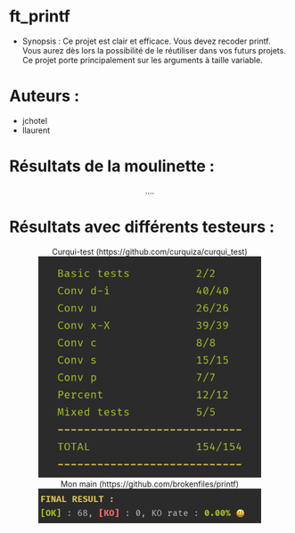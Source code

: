 # ft_printf

* Synopsis : Ce projet est clair et efficace. Vous devez recoder printf. Vous aurez dès lors la possibilité de le réutiliser dans vos futurs projets. Ce projet porte principalement sur les arguments à taille variable.

<h1>Auteurs :</h1>
<ul>
 <li>
  jchotel
 </li>
  <li>
  llaurent
 </li>
</ul>

<h1>Résultats de la moulinette :</h1>
<p align="center">
  ....
</p>

<h1>Résultats avec différents testeurs :</h1>
<p align="center">
  Curqui-test (https://github.com/curquiza/curqui_test)
  <br>
  <img src="./img/curqui.png" alt="Curqui test" width="400">
  <br>
  Mon main (https://github.com/brokenfiles/printf)
  <br>
  <img src="./img/own.png" alt="Curqui test" width="400">
</p>
